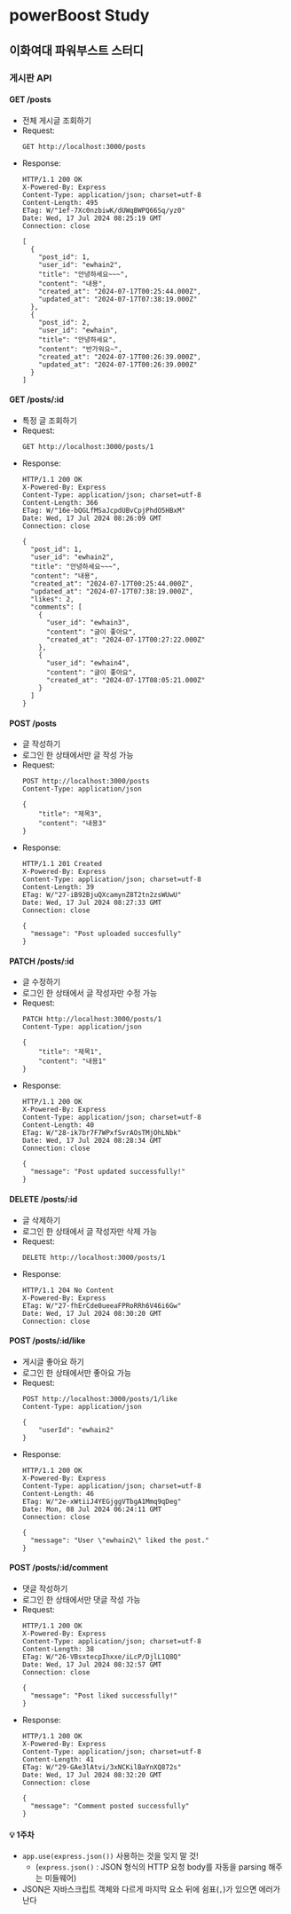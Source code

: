 # powerBoost Study
## 이화여대 파워부스트 스터디

### 게시판 API

#### GET /posts
- 전체 게시글 조회하기
- Request:
    ```
    GET http://localhost:3000/posts
    ```
- Response: 
    ```
    HTTP/1.1 200 OK
    X-Powered-By: Express
    Content-Type: application/json; charset=utf-8
    Content-Length: 495
    ETag: W/"1ef-7Xc0nzbiwK/dUWqBWPQ66Sq/yz0"
    Date: Wed, 17 Jul 2024 08:25:19 GMT
    Connection: close
    
    [
      {
        "post_id": 1,
        "user_id": "ewhain2",
        "title": "안녕하세요~~~",
        "content": "내용",
        "created_at": "2024-07-17T00:25:44.000Z",
        "updated_at": "2024-07-17T07:38:19.000Z"
      },
      {
        "post_id": 2,
        "user_id": "ewhain",
        "title": "안녕하세요",
        "content": "반가워요~",
        "created_at": "2024-07-17T00:26:39.000Z",
        "updated_at": "2024-07-17T00:26:39.000Z"
      }
    ]
    ```
    
#### GET /posts/:id
- 특정 글 조회하기
- Request:
    ```
    GET http://localhost:3000/posts/1
    ```
- Response:
    ```
    HTTP/1.1 200 OK
    X-Powered-By: Express
    Content-Type: application/json; charset=utf-8
    Content-Length: 366
    ETag: W/"16e-bQGLfMSaJcpdUBvCpjPhdO5HBxM"
    Date: Wed, 17 Jul 2024 08:26:09 GMT
    Connection: close
    
    {
      "post_id": 1,
      "user_id": "ewhain2",
      "title": "안녕하세요~~~",
      "content": "내용",
      "created_at": "2024-07-17T00:25:44.000Z",
      "updated_at": "2024-07-17T07:38:19.000Z",
      "likes": 2,
      "comments": [
        {
          "user_id": "ewhain3",
          "content": "글이 좋아요",
          "created_at": "2024-07-17T00:27:22.000Z"
        },
        {
          "user_id": "ewhain4",
          "content": "글이 좋아요",
          "created_at": "2024-07-17T08:05:21.000Z"
        }
      ]
    }
    ```

#### POST /posts
- 글 작성하기
- 로그인 한 상태에서만 글 작성 가능
- Request:
    ```
    POST http://localhost:3000/posts
    Content-Type: application/json
    
    {
        "title": "제목3",
        "content": "내용3"
    }
    ```
- Response:
    ```
    HTTP/1.1 201 Created
    X-Powered-By: Express
    Content-Type: application/json; charset=utf-8
    Content-Length: 39
    ETag: W/"27-iB92BjuQXcamynZ8T2tn2zsWUwU"
    Date: Wed, 17 Jul 2024 08:27:33 GMT
    Connection: close
    
    {
      "message": "Post uploaded succesfully"
    }
    ```

#### PATCH /posts/:id
- 글 수정하기
- 로그인 한 상태에서 글 작성자만 수정 가능
- Request:
    ```
    PATCH http://localhost:3000/posts/1
    Content-Type: application/json
    
    {
        "title": "제목1",
        "content": "내용1"
    }
    ```
- Response:
    ```
    HTTP/1.1 200 OK
    X-Powered-By: Express
    Content-Type: application/json; charset=utf-8
    Content-Length: 40
    ETag: W/"28-ik7br7F7WPxfSvrAOsTMjOhLNbk"
    Date: Wed, 17 Jul 2024 08:28:34 GMT
    Connection: close
    
    {
      "message": "Post updated successfully!"
    }
    ```

#### DELETE /posts/:id
- 글 삭제하기
- 로그인 한 상태에서 글 작성자만 삭제 가능
- Request:
    ```
    DELETE http://localhost:3000/posts/1
    ```
- Response:
    ```
    HTTP/1.1 204 No Content
    X-Powered-By: Express
    ETag: W/"27-fhErCde0ueeaFPRoRRh6V46i6Gw"
    Date: Wed, 17 Jul 2024 08:30:20 GMT
    Connection: close
    ```

#### POST /posts/:id/like
- 게시글 좋아요 하기
- 로그인 한 상태에서만 좋아요 가능
- Request:
    ```
    POST http://localhost:3000/posts/1/like
    Content-Type: application/json
    
    {
        "userId": "ewhain2"
    }
    ```
- Response:
    ```
    HTTP/1.1 200 OK
    X-Powered-By: Express
    Content-Type: application/json; charset=utf-8
    Content-Length: 46
    ETag: W/"2e-xWtiiJ4YEGjggVTbgA1Mmq9qDeg"
    Date: Mon, 08 Jul 2024 06:24:11 GMT
    Connection: close
    
    {
      "message": "User \"ewhain2\" liked the post."
    }
    ```

#### POST /posts/:id/comment
- 댓글 작성하기
- 로그인 한 상태에서만 댓글 작성 가능
- Request:
    ```
    HTTP/1.1 200 OK
    X-Powered-By: Express
    Content-Type: application/json; charset=utf-8
    Content-Length: 38
    ETag: W/"26-VBsxtecpIhxxe/iLcP/DjlL1Q8Q"
    Date: Wed, 17 Jul 2024 08:32:57 GMT
    Connection: close
    
    {
      "message": "Post liked successfully!"
    }
    ```
- Response:
    ```
    HTTP/1.1 200 OK
    X-Powered-By: Express
    Content-Type: application/json; charset=utf-8
    Content-Length: 41
    ETag: W/"29-GAe3lAtvi/3xNCKilBaYnXQ872s"
    Date: Wed, 17 Jul 2024 08:32:20 GMT
    Connection: close
    
    {
      "message": "Comment posted successfully"
    }
    ```

#### 💡 1주차
- `app.use(express.json())` 사용하는 것을 잊지 말 것!
    - (`express.json()` : JSON 형식의 HTTP 요청 body를 자동을 parsing 해주는 미들웨어)
- JSON은 자바스크립트 객체와 다르게 마지막 요소 뒤에 쉼표(`,`)가 있으면 에러가 난다
